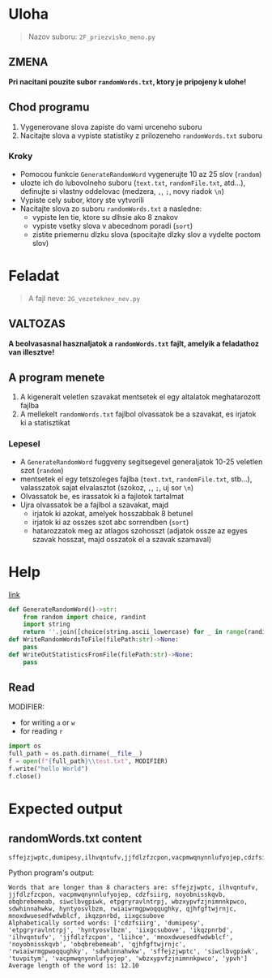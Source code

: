 # Uloha
> Nazov suboru: `2F_priezvisko_meno.py`

## ZMENA
**Pri nacitani pouzite subor `randomWords.txt`, ktory je pripojeny k ulohe!**

## Chod programu
1. Vygenerovane slova zapiste do vami urceneho suboru
2. Nacitajte slova a vypiste statistiky z prilozeneho `randomWords.txt` suboru

### Kroky
- Pomocou funkcie `GenerateRandomWord` vygenerujte 10 az 25 slov (`random`)
- ulozte ich do lubovolneho suboru (`text.txt`, `randomFile.txt`, atd...), definujte si vlastny oddelovac (medzera, `,`, `;`, novy riadok `\n`)
- Vypiste cely subor, ktory ste vytvorili
- Nacitajte slova zo suboru `randomWords.txt` a nasledne:
    - vypiste len tie, ktore su dlhsie ako 8 znakov
    - vypiste vsetky slova v abecednom poradi (`sort`)
    - zistite priemernu dlzku slova (spocitajte dlzky slov a vydelte poctom slov)

# Feladat
> A fajl neve: `2G_vezeteknev_nev.py`

## VALTOZAS
**A beolvasasnal hasznaljatok a `randomWords.txt` fajlt, amelyik a feladathoz van illesztve!**
## A program menete
1. A kigeneralt veletlen szavakat mentsetek el egy altalatok meghatarozott fajlba
2. A mellekelt `randomWords.txt` fajlbol olvassatok be a szavakat, es irjatok ki a statisztikat

### Lepesel
- A `GenerateRandomWord` fuggveny segitsegevel generaljatok 10-25 veletlen szot (`random`)
- mentsetek el egy tetszoleges fajlba (`text.txt`, `randomFile.txt`, stb...), valasszatok sajat elvalasztot (szokoz, `,`, `;`, uj sor `\n`)
- Olvassatok be, es irassatok ki a fajlotok tartalmat
- Ujra olvassatok be a fajlbol a szavakat, majd 
    - irjatok ki azokat, amelyek hosszabbak 8 betunel
    - irjatok ki az osszes szot abc sorrendben (`sort`)
    - hatarozzatok meg az atlagos szohosszt (adjatok ossze az egyes szavak hosszat, majd osszatok el a szavak szamaval)

# Help
[link](https://github.com/tocee123/spskn_api_2/blob/main/!OnLessons/2023-03-10_file_sk.md)

```py
def GenerateRandomWord()->str:
    from random import choice, randint
    import string
    return ''.join([choice(string.ascii_lowercase) for _ in range(randint(4,15))])
def WriteRandomWordsToFile(filePath:str)->None:
    pass
def WriteOutStatisticsFromFile(filePath:str)->None:
    pass
```
## Read
MODIFIER:
- for writing `a` or `w`
- for reading `r`

```py
import os
full_path = os.path.dirname(__file__)
f = open(f"{full_path}\\test.txt", MODIFIER)
f.write("hello World")
f.close()
```
# Expected output

## randomWords.txt content
```
sffejzjwptc,dumipesy,ilhvqntufv,jjfdlzfzcpon,vacpmwqnynnlufyojep,cdzfsiirg,ypvh,noyobnisskqvb,obqbrebemeab,siwclbvgpiwk,etpgryravlntrpj,wbzxypvfzjnimnnkpwco,liihce,sdwhinnahwkw,hyntyosvlbzm,rwiaiwrmgpwoqqughky,tuvpitym,qjhfgftwjrnjc,mnoxdwuesedfwdwblcf,ikqzpnrbd,iixgcsubove
```
Python program's output: 
```
Words that are longer than 8 characters are: sffejzjwptc, ilhvqntufv, jjfdlzfzcpon, vacpmwqnynnlufyojep, cdzfsiirg, noyobnisskqvb, obqbrebemeab, siwclbvgpiwk, etpgryravlntrpj, wbzxypvfzjnimnnkpwco, sdwhinnahwkw, hyntyosvlbzm, rwiaiwrmgpwoqqughky, qjhfgftwjrnjc, mnoxdwuesedfwdwblcf, ikqzpnrbd, iixgcsubove
Alphabetically sorted words: ['cdzfsiirg', 'dumipesy', 'etpgryravlntrpj', 'hyntyosvlbzm', 'iixgcsubove', 'ikqzpnrbd', 'ilhvqntufv', 'jjfdlzfzcpon', 'liihce', 'mnoxdwuesedfwdwblcf', 'noyobnisskqvb', 'obqbrebemeab', 'qjhfgftwjrnjc', 'rwiaiwrmgpwoqqughky', 'sdwhinnahwkw', 'sffejzjwptc', 'siwclbvgpiwk', 'tuvpitym', 'vacpmwqnynnlufyojep', 'wbzxypvfzjnimnnkpwco', 'ypvh']
Average length of the word is: 12.10
```
